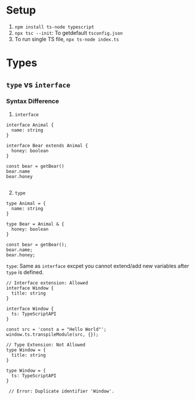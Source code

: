 # Setup



1. `npm install ts-node typescript`
2. `npx tsc --init`: To getdefault `tsconfig.json`
3. To run single TS file, `npx ts-node index.ts`



# Types

## `type` vs `interface`


### Syntax Difference

1. `interface`

```
interface Animal {
  name: string
}

interface Bear extends Animal {
  honey: boolean
}

const bear = getBear() 
bear.name
bear.honey
        
```

2. `type`

```
type Animal = {
  name: string
}

type Bear = Animal & { 
  honey: boolean 
}

const bear = getBear();
bear.name;
bear.honey;
```

`type`: Same as `interface` excpet you cannot extend/add new variables after `type` is defined.


```
// Interface extension: Allowed
interface Window {
  title: string
}

interface Window {
  ts: TypeScriptAPI
}

const src = 'const a = "Hello World"';
window.ts.transpileModule(src, {});

// Type Extension: Not Allowed
type Window = {
  title: string
}

type Window = {
  ts: TypeScriptAPI
}

 // Error: Duplicate identifier 'Window'.
        
```
